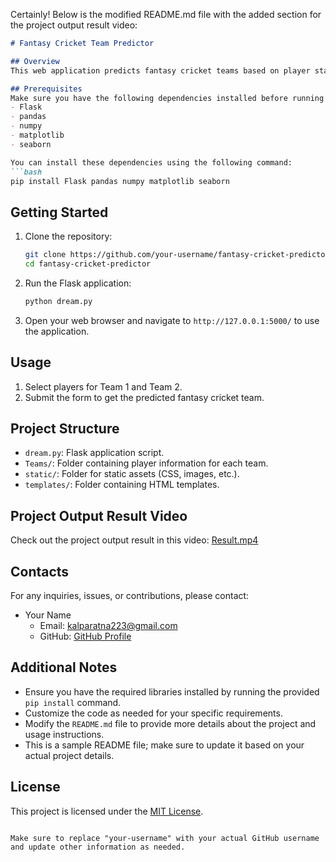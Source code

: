 Certainly! Below is the modified README.md file with the added section for the project output result video:

```markdown
# Fantasy Cricket Team Predictor

## Overview
This web application predicts fantasy cricket teams based on player statistics. It takes input from the user, selects players for two teams, analyzes their performance, and predicts the best fantasy cricket team.

## Prerequisites
Make sure you have the following dependencies installed before running the application:
- Flask
- pandas
- numpy
- matplotlib
- seaborn 

You can install these dependencies using the following command:
```bash
pip install Flask pandas numpy matplotlib seaborn
```

## Getting Started
1. Clone the repository:
   ```bash
   git clone https://github.com/your-username/fantasy-cricket-predictor.git
   cd fantasy-cricket-predictor
   ```

2. Run the Flask application:
   ```bash
   python dream.py
   ```

3. Open your web browser and navigate to `http://127.0.0.1:5000/` to use the application.

## Usage
1. Select players for Team 1 and Team 2.
2. Submit the form to get the predicted fantasy cricket team.

## Project Structure
- `dream.py`: Flask application script.
- `Teams/`: Folder containing player information for each team.
- `static/`: Folder for static assets (CSS, images, etc.).
- `templates/`: Folder containing HTML templates.

## Project Output Result Video
Check out the project output result in this video: [Result.mp4](static/videos/Result.mp4)

## Contacts
For any inquiries, issues, or contributions, please contact:

- Your Name
  - Email: kalparatna223@gmail.com
  - GitHub: [GitHub Profile](https://github.com/Kalparatna)

## Additional Notes
- Ensure you have the required libraries installed by running the provided `pip install` command.
- Customize the code as needed for your specific requirements.
- Modify the `README.md` file to provide more details about the project and usage instructions.
- This is a sample README file; make sure to update it based on your actual project details.

## License
This project is licensed under the [MIT License](LICENSE).
```

Make sure to replace "your-username" with your actual GitHub username and update other information as needed.
